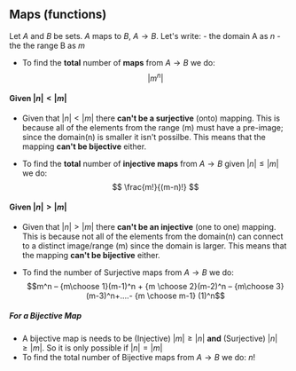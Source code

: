 ## Maps (functions)

Let $A$ and $B$ be sets. $A$ maps to $B$, $A \to B$. Let's write:
	- the domain A as $n$
	- the the range B as $m$

- To find the **total** number of **maps** from $A \to B$ we do: 
	$$ |m^{n}| $$
#### Given $|n| < |m|$

- Given that $|n| < |m|$ there **can't be a surjective** (onto) mapping. This is because all of the elements from the range (m)  must have a pre-image; since the domain(n) is smaller it isn't possilbe. This means that the mapping **can't be bijective** either.

- To find the **total** number of **injective maps** from $A \to B$ given $|n| \le |m|$ we do:
	$$ \frac{m!}{(m-n)!} $$

#### Given $|n| > |m|$
- Given that $|n| > |m|$ there **can't be an injective** (one to one) mapping. This is because not all of the elements from the domain(n) can connect to a distinct image/range (m) since the domain is larger. This means that the mapping **can't be bijective** either.

- To find the number of Surjective maps from $A \to B$ we do: 
	$$m^n – {m\choose 1}(m-1)^n + {m \choose 2}(m-2)^n – {m\choose 3}(m-3)^n+….- {m \choose m-1} (1)^n$$ 
##### For a **Bijective Map**
- A bijective map is needs to be (Injective) $|m| \ge |n|$ **and** (Surjective) $|n| \ge |m|$. So it is only possible if $|n| = |m|$
- To find the total number of Bijective maps from $A \to B$ we do: $n!$ 